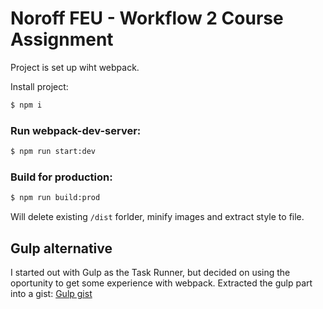 # Noroff FEU - Workflow 2 Course Assignment

Project is set up wiht webpack.

Install project:

```bash
$ npm i
```

### Run webpack-dev-server:

```bash
$ npm run start:dev
```

### Build for production:

```bash
$ npm run build:prod
```

Will delete existing `/dist` forlder, minify images and extract style to file.

## Gulp alternative

I started out with Gulp as the Task Runner, but decided on using the oportunity to get some experience with webpack. Extracted the gulp part into a gist:
[Gulp gist](https://gist.github.com/michaelsimsoe/23bed87441c8daf59a1e8dd7dcb42702)
